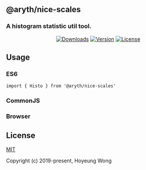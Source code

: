 ## @aryth/nice-scales
### A histogram statistic util tool.

<p align="center">
  <a href="https://npmcharts.com/compare/@aryth/nice-scales?minimal=true"><img src="https://img.shields.io/npm/dm/@aryth/nice-scales.svg" alt="Downloads"></a>
  <a href="https://www.npmjs.com/package/@aryth/nice-scales"><img src="https://img.shields.io/npm/v/@aryth/nice-scales.svg" alt="Version"></a>
  <a href="https://www.npmjs.com/package/@aryth/nice-scales"><img src="https://img.shields.io/npm/l/@aryth/nice-scales.svg" alt="License"></a>
</p>

## Usage
    
### ES6
    import { Histo } from '@aryth/nice-scales'
    
### CommonJS

### Browser
    
## License

[MIT](http://opensource.org/licenses/MIT)

Copyright (c) 2019-present,  Hoyeung Wong
